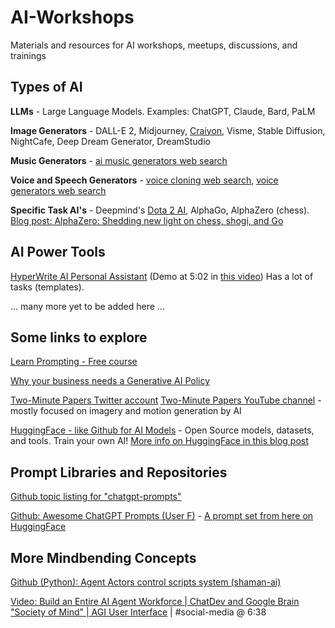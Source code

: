 # AI-Workshops
Materials and resources for AI workshops, meetups, discussions, and trainings

## Types of AI
**LLMs** - Large Language Models. Examples: ChatGPT, Claude, Bard, PaLM

**Image Generators** - DALL-E 2, Midjourney, [Craiyon](https://www.craiyon.com/), Visme, Stable Diffusion, NightCafe, Deep Dream Generator, DreamStudio

**Music Generators** - [ai music generators web search](https://www.google.com/search?q=ai+music+generators)

**Voice and Speech Generators** - [voice cloning web search](https://www.google.com/search?q=ai+voice+cloning), [voice generators web search](https://www.google.com/search?q=ai+voice+generators)

**Specific Task AI's** - Deepmind's [Dota 2 AI](https://openai.com/research?topics=dota-2), AlphaGo, AlphaZero (chess). [Blog post: AlphaZero: Shedding new light on chess, shogi, and Go](https://deepmind.google/discover/blog/alphazero-shedding-new-light-on-chess-shogi-and-go/)

## AI Power Tools
[HyperWrite AI Personal Assistant](https://www.hyperwriteai.com/personal-assistant) (Demo at 5:02 in [this video](https://youtu.be/HNc4lUh_Za4?si=uaSi1WS7YhwYCkYe))
Has a lot of tasks (templates).

... many more yet to be added here ...


## Some links to explore
[Learn Prompting - Free course](https://learnprompting.org/)

[Why your business needs a Generative AI Policy](https://www.aihr.com/blog/generative-ai-policy/) 

[Two-Minute Papers Twitter account](https://twitter.com/twominutepapers) [Two-Minute Papers YouTube channel](https://www.youtube.com/channel/UCbfYPyITQ-7l4upoX8nvctg) - mostly focused on imagery and motion generation by AI

[HuggingFace - like Github for AI Models](https://huggingface.co/) - Open Source models, datasets, and tools. Train your own AI! 
[More info on HuggingFace in this blog post](https://zapier.com/blog/hugging-face/)


## Prompt Libraries and Repositories

[Github topic listing for "chatgpt-prompts"](https://github.com/topics/chatgpt-prompts)

[Github: Awesome ChatGPT Prompts (User F)](https://github.com/f/awesome-chatgpt-prompts) - [A prompt set from here on HuggingFace](https://huggingface.co/datasets/fka/awesome-chatgpt-prompts)




## More Mindbending Concepts
[Github (Python): Agent Actors control scripts system (shaman-ai)](https://github.com/shaman-ai/agent-actors)

[Video: Build an Entire AI Agent Workforce | ChatDev and Google Brain "Society of Mind" | AGI User Interface](https://youtu.be/5Zj_zstLLP4?si=MJdUAvnJsOV_tGwd) | #social-media @ 6:38


